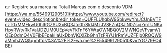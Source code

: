 👉 Registre sua marca na Totall Marcas com o desconto VDM: [https://wa.me/554991290510](https://www.youtube.com/redirect?event=video_description&redir_token=QUFFLUhqbW9SbkwwYmJCUnBVTFczT0xMMEkwU0hIRGZSUXxBQ3Jtc0trSldJMzJVSFZnQ3JlN0ZscjZmTUNKaHpyRWtvRk1ValJDZUM0UEpVeVFkTnF6YWtaOWNBQ0V2MWNQeVFvamVjOEpOdmQ4V0FjbEFpaklIaUxDbnVjQXlZbGhnTzFRYU1rRmVUZFFjb0RQQW9aMmhJWQ&q=https%3A%2F%2Fwa.me%2F554991290510&v=tYG779FO4BE)